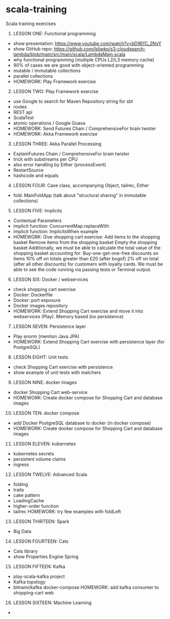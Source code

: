 # scala-training
Scala training exercises


1. LESSON ONE: Functional programming
- show presentation: https://www.youtube.com/watch?v=bD9EfC_2NvY
- show GitHub repo: https://github.com/lsliwko/s3-cloudsearch-lambda/blob/main/src/main/scala/LambdaMain.scala
- why functional programming (multiple CPUs L2/L3 memory cache)
- 90% of cases we are good with object-oriented programming
- mutable / immutable collections
- parallel collections
- HOMEWORK: Play Framework exercise

2. LESSON TWO: Play Framework exercise
- use Google to search for Maven Repository string for sbt 
- routes
- REST api
- ScalaTest
- atomic operations / Google Guava
- HOMEWORK: Send Futures Chain / ComprehensiveFor brain twister
- HOMEWORK: Akka Framework exercise

3. LESSON THREE: Akka Parallel Processing
- ExplainFutures Chain / ComprehensiveFor brain twister
- trick with substreams per CPU
- also error handling by Either (processEvent)
- RestartSource
- hashcode and equals

4. LESSON FOUR: Case class, accompanying Object, tailrec, Either
- fold: MainFoldApp (talk about "structural sharing" in immutable collections)

5. LESSON FIVE: Implicits
- Contextual Parameters
- implicit function: ConcurrentMap.replaceWith
- implicit function: ImplicitsWhen example
- HOMEWORK: Give shopping cart exercise:
Add items to the shopping basket Remove items from the shopping basket Empty the shopping basket Additionally, we must be able to calculate the total value of the shopping basket accounting for:
Buy-one-get-one-free discounts on items 10% off on totals greater than £20 (after bogof) 2% off on total (after all other discounts) for customers with loyalty cards. We must be able to see the code running via passing tests or Terminal output.

6. LESSON SIX: Docker / webservices
- check shopping cart exercise
- Docker: Dockerfile
- Docker: port exposure
- Docker images repository
- HOMEWORK: Extend Shopping Cart exercise and move it into webservices (Play). Memory based (no persistence)

7. LESSON SEVEN: Persistence layer
- Play anorm (mention Java JPA)
- HOMEWORK: Extend Shopping Cart exercise with persistence layer (for PostgreSQL)

8. LESSON EIGHT: Unit tests
- check Shopping Cart exercise with persistence
- show example of unit tests with matchers

9. LESSON NINE: docker images
- docker Shopping Cart web-service
- HOMEWORK: Create docker compose for Shopping Cart and database images

10. LESSON TEN: docker compose 
- add Docker PostgreSQL database to docker (in docker compose)
- HOMEWORK: Create docker compose for Shopping Cart and database images

11. LESSON ELEVEN: kubernetes
- kubernetes secrets
- persistent volume claims
- ingress

12. LESSON TWELVE: Advanced Scala
- folding
- traits
- cake pattern
- LoadingCache
- higher-order function
- tailrec
HOMEWORK: try few examples with foldLeft

13. LESSON THIRTEEN: Spark
- Big Data

14. LESSON FOURTEEN: Cats
- Cats library
- show Properties Engine Spring

15. LESSON FIFTEEN: Kafka
- play-scala-kafka project
- Kafka topology
- bitnami/kafka docker-compose
HOMEWORK: add kafka consumer to shopping-cart web

16. LESSON SIXTEEN: Machine Learning
- 
